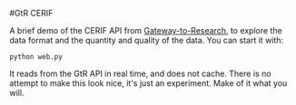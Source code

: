 #GtR CERIF

A brief demo of the CERIF API from [Gateway-to-Research](http://gtr.rcuk.ac.uk/), to explore the data format and the quantity and quality of the data.  You can start it with:

    python web.py
    
It reads from the GtR API in real time, and does not cache.  There is no attempt to make this look nice, it's just an experiment.  Make of it what you will.

